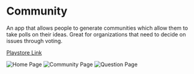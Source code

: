 # Community
An app that allows people to generate communities which allow them to take polls on their ideas. Great for organizations that need to decide on issues through voting.

[Playstore Link](https://play.google.com/store/apps/details?id=sarveshtandon.www.community)

![Home Page](https://lh3.googleusercontent.com/tZs-hizEGE5jEUXC8TE1GL5MhXNQNWx6fJrBhoirR2HCNhhS0BWgh2WDSONEUFQ_tBo=w2736-h1444-rw)
![Community Page](https://lh3.googleusercontent.com/FAFFhrlp7oO0U8rWl4R4srcipA1pOMkQh8ROvMss0-WkXh1epcozR5pgEN4CJw_OKQ=w2736-h1444-rw)
![Question Page](https://lh3.googleusercontent.com/vA_LWANws2BdV48Elh1hXQL7TNn_8VpGM9_Bhg4dYO3TEOMaA2FvkZ2S-TQIORBW_7ER=w2736-h1444-rw)
